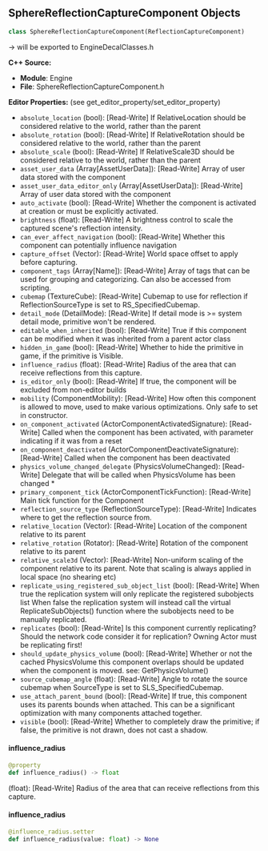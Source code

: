 ## SphereReflectionCaptureComponent Objects

```python
class SphereReflectionCaptureComponent(ReflectionCaptureComponent)
```

-> will be exported to EngineDecalClasses.h

**C++ Source:**

- **Module**: Engine
- **File**: SphereReflectionCaptureComponent.h

**Editor Properties:** (see get_editor_property/set_editor_property)

- ``absolute_location`` (bool):  [Read-Write] If RelativeLocation should be considered relative to the world, rather than the parent
- ``absolute_rotation`` (bool):  [Read-Write] If RelativeRotation should be considered relative to the world, rather than the parent
- ``absolute_scale`` (bool):  [Read-Write] If RelativeScale3D should be considered relative to the world, rather than the parent
- ``asset_user_data`` (Array[AssetUserData]):  [Read-Write] Array of user data stored with the component
- ``asset_user_data_editor_only`` (Array[AssetUserData]):  [Read-Write] Array of user data stored with the component
- ``auto_activate`` (bool):  [Read-Write] Whether the component is activated at creation or must be explicitly activated.
- ``brightness`` (float):  [Read-Write] A brightness control to scale the captured scene's reflection intensity.
- ``can_ever_affect_navigation`` (bool):  [Read-Write] Whether this component can potentially influence navigation
- ``capture_offset`` (Vector):  [Read-Write] World space offset to apply before capturing.
- ``component_tags`` (Array[Name]):  [Read-Write] Array of tags that can be used for grouping and categorizing. Can also be accessed from scripting.
- ``cubemap`` (TextureCube):  [Read-Write] Cubemap to use for reflection if ReflectionSourceType is set to RS_SpecifiedCubemap.
- ``detail_mode`` (DetailMode):  [Read-Write] If detail mode is >= system detail mode, primitive won't be rendered.
- ``editable_when_inherited`` (bool):  [Read-Write] True if this component can be modified when it was inherited from a parent actor class
- ``hidden_in_game`` (bool):  [Read-Write] Whether to hide the primitive in game, if the primitive is Visible.
- ``influence_radius`` (float):  [Read-Write] Radius of the area that can receive reflections from this capture.
- ``is_editor_only`` (bool):  [Read-Write] If true, the component will be excluded from non-editor builds
- ``mobility`` (ComponentMobility):  [Read-Write] How often this component is allowed to move, used to make various optimizations. Only safe to set in constructor.
- ``on_component_activated`` (ActorComponentActivatedSignature):  [Read-Write] Called when the component has been activated, with parameter indicating if it was from a reset
- ``on_component_deactivated`` (ActorComponentDeactivateSignature):  [Read-Write] Called when the component has been deactivated
- ``physics_volume_changed_delegate`` (PhysicsVolumeChanged):  [Read-Write] Delegate that will be called when PhysicsVolume has been changed *
- ``primary_component_tick`` (ActorComponentTickFunction):  [Read-Write] Main tick function for the Component
- ``reflection_source_type`` (ReflectionSourceType):  [Read-Write] Indicates where to get the reflection source from.
- ``relative_location`` (Vector):  [Read-Write] Location of the component relative to its parent
- ``relative_rotation`` (Rotator):  [Read-Write] Rotation of the component relative to its parent
- ``relative_scale3d`` (Vector):  [Read-Write] Non-uniform scaling of the component relative to its parent.
  Note that scaling is always applied in local space (no shearing etc)
- ``replicate_using_registered_sub_object_list`` (bool):  [Read-Write] When true the replication system will only replicate the registered subobjects list
  When false the replication system will instead call the virtual ReplicateSubObjects() function where the subobjects need to be manually replicated.
- ``replicates`` (bool):  [Read-Write] Is this component currently replicating? Should the network code consider it for replication? Owning Actor must be replicating first!
- ``should_update_physics_volume`` (bool):  [Read-Write] Whether or not the cached PhysicsVolume this component overlaps should be updated when the component is moved.
  see: GetPhysicsVolume()
- ``source_cubemap_angle`` (float):  [Read-Write] Angle to rotate the source cubemap when SourceType is set to SLS_SpecifiedCubemap.
- ``use_attach_parent_bound`` (bool):  [Read-Write] If true, this component uses its parents bounds when attached.
  This can be a significant optimization with many components attached together.
- ``visible`` (bool):  [Read-Write] Whether to completely draw the primitive; if false, the primitive is not drawn, does not cast a shadow.

<a id="unreal.SphereReflectionCaptureComponent.influence_radius"></a>

#### influence_radius

```python
@property
def influence_radius() -> float
```

(float):  [Read-Write] Radius of the area that can receive reflections from this capture.

<a id="unreal.SphereReflectionCaptureComponent.influence_radius"></a>

#### influence_radius

```python
@influence_radius.setter
def influence_radius(value: float) -> None
```

<a id="unreal.StaticMeshSocket"></a>